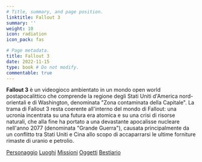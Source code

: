 ```yaml
---
# Title, summary, and page position.
linktitle: Fallout 3
summary: ''
weight: 10
icon: radiation
icon_pack: fas

# Page metadata.
title: Fallout 3
date: 2022-11-15
type: book # Do not modify.
commentable: true
---
```


<div class="fo3">

**Fallout 3** è un videogioco ambientato in un mondo open world postapocalittico che comprende la regione degli Stati Uniti d'America nord-orientali e di Washington, denominata "Zona contaminata della Capitale". La trama di Fallout 3 resta coerente all'interno del mondo di Fallout: una ucronia incentrata su una futura era atomica e su una crisi di risorse naturali, che alla fine ha portato a una devastante apocalisse nucleare nell'anno 2077 (denominata "Grande Guerra"), causata principalmente da un conflitto tra Stati Uniti e Cina allo scopo di accaparrarsi le ultime forniture rimaste di uranio e petrolio. 

<!--
{{< cta cta_text="Personaggio" cta_link="personaggio" cta_alt_text="S.P.E.C.I.A.L., abilità e abilità extra" cta_alt_link="#"  cta_new_tab="false" >}}
{{< cta cta_text="Luoghi" cta_link="luoghi" cta_alt_text="La Capitale e la sua Zona contaminata" cta_alt_link="#"  cta_new_tab="false" >}}
{{< cta cta_text="Missioni" cta_link="missioni" cta_alt_text="Missioni principali, secondarie e nascoste" cta_alt_link="#"  cta_new_tab="false" >}}
{{< cta cta_text="Oggetti" cta_link="oggetti" cta_alt_text="Armi, armature, droghe e libri" cta_alt_link="#"  cta_new_tab="false" >}}
{{< cta cta_text="Bestiario" cta_link="bestiario" cta_alt_text="Creature, robot, seguaci e mercanti" cta_alt_link="#"  cta_new_tab="false" >}}
-->

</div>

<a href="personaggio" class="btn capitol">Personaggio</a>
<a href="luoghi" class="btn capitol">Luoghi</a>
<a href="missioni" class="btn capitol">Missioni</a>
<a href="oggetti" class="btn capitol">Oggetti</a>
<a href="bestiario" class="btn capitol">Bestiario</a>



<!--
<style>
.flex-container {
  display: flex;
  flex-wrap: wrap;
  background-color: ;
}

.flex-container > div {
  background-color: MediumSeaGreen;
  width: 150px;
  margin: 5px;
  border-radius:5px;
  text-align: center;
  line-height: 40px;
  font-size: 18px;
}
</style>



<div class="flex-container">
  <div><a href="luoghi">Luoghi</a></div>
  <div>Missioni</div>
  <div>Personaggio</div>  
  <div>Oggetti</div>
</div>
-->



